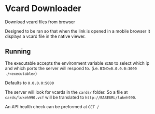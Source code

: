 # Vcard Downloader
Download vcard files from browser
  
Designed to be ran so that when the link is opened in a mobile browser it displays a vcard file in the native viewer.
## Running
The executable accepts the environment variable `BIND` to select which ip and which ports the server will respond to. (i.e. `BIND=0.0.0.0:3000 ./<executable>`)
  
Defaults to `0.0.0.0:5000`
  
	
The server will look for vcards in the `cards/` folder. So a file at `cards/lukeh990.vcf` will be translated to `http://BASEURL/lukeh990`.
  
  
An API health check can be preformed at `GET /`
